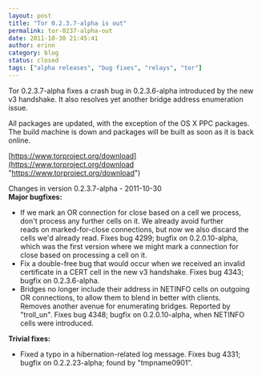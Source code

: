 ```yaml
---
layout: post
title: "Tor 0.2.3.7-alpha is out"
permalink: tor-0237-alpha-out
date: 2011-10-30 21:45:41
author: erinn
category: blog
status: closed
tags: ["alpha releases", "bug fixes", "relays", "tor"]
---
```


Tor 0.2.3.7-alpha fixes a crash bug in 0.2.3.6-alpha introduced by the new v3 handshake. It also resolves yet another bridge address enumeration issue.

All packages are updated, with the exception of the OS X PPC packages. The build machine is down and packages will be built as soon as it is back online.

[https://www.torproject.org/download](https://www.torproject.org/download "https://www.torproject.org/download")

Changes in version 0.2.3.7-alpha - 2011-10-30  
 **Major bugfixes:**

-   If we mark an OR connection for close based on a cell we process,  
     don't process any further cells on it. We already avoid further  
     reads on marked-for-close connections, but now we also discard the  
     cells we'd already read. Fixes bug 4299; bugfix on 0.2.0.10-alpha,  
     which was the first version where we might mark a connection for  
     close based on processing a cell on it.
-   Fix a double-free bug that would occur when we received an invalid  
     certificate in a CERT cell in the new v3 handshake. Fixes bug 4343;  
     bugfix on 0.2.3.6-alpha.
-   Bridges no longer include their address in NETINFO cells on outgoing  
     OR connections, to allow them to blend in better with clients.  
     Removes another avenue for enumerating bridges. Reported by  
     "troll\_un". Fixes bug 4348; bugfix on 0.2.0.10-alpha, when NETINFO  
     cells were introduced.

**Trivial fixes:**

-   Fixed a typo in a hibernation-related log message. Fixes bug 4331;  
     bugfix on 0.2.2.23-alpha; found by "tmpname0901".

